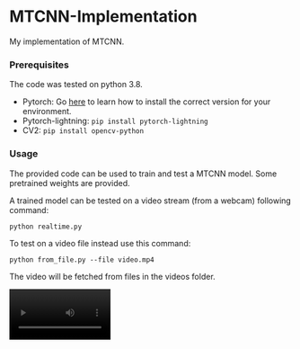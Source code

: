 # MTCNN-Implementation
My implementation of MTCNN.

### Prerequisites
The code was tested on python 3.8.
* Pytorch: Go [here](http://pytorch.org/) to learn how to install the correct version for your environment.  
* Pytorch-lightning: `pip install pytorch-lightning`
* CV2: `pip install opencv-python`

### Usage
The provided code can be used to train and test a MTCNN model. Some pretrained weights are provided.

A trained model can be tested on a video stream (from a webcam) following command:
```
python realtime.py
```
To test on a video file instead use this command:
```
python from_file.py --file video.mp4
```
The video will be fetched from files in the videos folder. 

<video src='videos/annotated/video.avi' width=180/>

### Prerained weights
The pretrained weights were computed by training the different subnets as described in the MTCNN paper. 
Thus PNet, RNet and ONet were trained on WIDER FACE to detect the position of the bounding box of faces.
ONet was also trained on facial landmark data found in the CelebA dataset.

### Reference
- [MTCNN: Joint Face Detection and Alignment using Multi-task Cascaded Convolutional Networks](https://arxiv.org/ftp/arxiv/papers/1604/1604.02878.pdf)
- [WIDER FACE: A Face Detection Benchmark](http://shuoyang1213.me/WIDERFACE/)
- [CelebA: Large-scale CelebFaces Attributes Dataset](https://mmlab.ie.cuhk.edu.hk/projects/CelebA.html)

